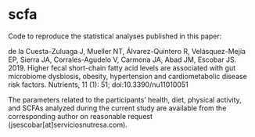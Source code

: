 # scfa
Code to reproduce the statistical analyses published in this paper:

de la Cuesta-Zuluaga J, Mueller NT, Álvarez-Quintero R, Velásquez-Mejía EP, Sierra JA, Corrales-Agudelo V, Carmona JA, Abad JM, Escobar JS. 2019. Higher fecal short-chain fatty acid levels are associated with gut microbiome dysbiosis, obesity, hypertension and cardiometabolic disease risk factors. Nutrients, 11 (1): 51; doi:10.3390/nu11010051

The parameters related to the participants’ health, diet, physical activity, and SCFAs analyzed during the current study are available from the corresponding author on reasonable request (jsescobar[at]serviciosnutresa.com).
